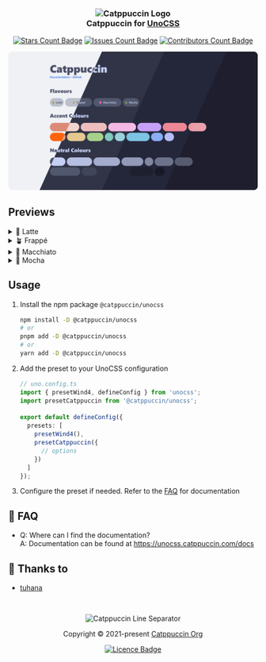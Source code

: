 <!-- markdownlint-disable no-inline-html first-line-h1 -->

<h3 align="center">
  <img src="https://raw.githubusercontent.com/catppuccin/catppuccin/main/assets/logos/exports/1544x1544_circle.png" width="100" alt="Catppuccin Logo" />
  <br />
  Catppuccin for <a href="https://github.com/unocss/unocss">UnoCSS</a>
</h3>

<p align="center">
  <a href="https://github.com/catppuccin/unocss/stargazers">
    <img src="https://img.shields.io/github/stars/catppuccin/unocss?colorA=363a4f&colorB=b7bdf8&style=for-the-badge" alt="Stars Count Badge" /></a>
  <a href="https://github.com/catppuccin/unocss/issues">
    <img src="https://img.shields.io/github/issues/catppuccin/unocss?colorA=363a4f&colorB=f5a97f&style=for-the-badge" alt="Issues Count Badge" /></a>
  <a href="https://github.com/catppuccin/unocss/contributors">
    <img src="https://img.shields.io/github/contributors/catppuccin/unocss?colorA=363a4f&colorB=a6da95&style=for-the-badge" alt="Contributors Count Badge" /></a>
</p>

<p align="center">
  <img src="https://raw.githubusercontent.com/catppuccin/unocss/refs/heads/main/assets/previews/preview.webp" alt="Preview" />
</p>

## Previews

<details>
  <summary>🌻 Latte</summary>
  <img src="https://raw.githubusercontent.com/catppuccin/unocss/refs/heads/main/assets/previews/latte.webp" alt="Latte Preview" />
</details>
<details>
  <summary>🪴 Frappé</summary>
  <img src="https://raw.githubusercontent.com/catppuccin/unocss/refs/heads/main/assets/previews/frappe.webp" alt="Frappé Preview" />
</details>
<details>
  <summary>🌺 Macchiato</summary>
  <img src="https://raw.githubusercontent.com/catppuccin/unocss/refs/heads/main/assets/previews/macchiato.webp" alt="Macchiato Preview" />
</details>
<details>
  <summary>🌿 Mocha</summary>
  <img src="https://raw.githubusercontent.com/catppuccin/unocss/refs/heads/main/assets/previews/mocha.webp" alt="Mocha Preview" />
</details>

## Usage

1. Install the npm package `@catppuccin/unocss`

   ```sh
   npm install -D @catppuccin/unocss
   # or
   pnpm add -D @catppuccin/unocss
   # or
   yarn add -D @catppuccin/unocss
   ```

2. Add the preset to your UnoCSS configuration

   ```ts
   // uno.config.ts
   import { presetWind4, defineConfig } from 'unocss';
   import presetCatppuccin from '@catppuccin/unocss';
  
   export default defineConfig({
     presets: [
       presetWind4(),
       presetCatppuccin({
         // options
       })
     ]
   });
   ```

3. Configure the preset if needed. Refer to the [FAQ](#-faq) for documentation

## 🙋 FAQ

- Q: Where can I find the documentation?\
  A: Documentation can be found at <https://unocss.catppuccin.com/docs>

## 💝 Thanks to

- [tuhana](https://github.com/catuhana)

&nbsp;

<p align="center">
  <img src="https://raw.githubusercontent.com/catppuccin/catppuccin/main/assets/footers/gray0_ctp_on_line.svg?sanitize=true" alt="Catppuccin Line Separator" />
</p>

<p align="center">
  Copyright &copy; 2021-present <a href="https://github.com/catppuccin" target="_blank">Catppuccin Org</a>
</p>

<p align="center">
  <a href="./LICENCE">
    <img src="https://img.shields.io/static/v1.svg?style=for-the-badge&label=License&message=MIT&logoColor=d9e0ee&colorA=363a4f&colorB=b7bdf8" alt="Licence Badge" />
  </a>
</p>
